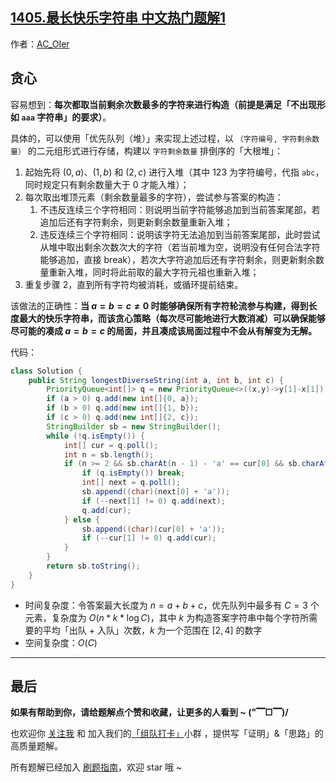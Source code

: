 ## [1405.最长快乐字符串 中文热门题解1](https://leetcode.cn/problems/longest-happy-string/solutions/100000/gong-shui-san-xie-jie-he-you-xian-dui-li-q6fd)

作者：[AC_OIer](https://leetcode.cn/u/AC_OIer)
## 贪心

容易想到：**每次都取当前剩余次数最多的字符来进行构造（前提是满足「不出现形如 `aaa` 字符串」的要求）**。

具体的，可以使用「优先队列（堆）」来实现上述过程，以 `（字符编号, 字符剩余数量）` 的二元组形式进行存储，构建以 `字符剩余数量` 排倒序的「大根堆」：

1. 起始先将 $(0, a)$、$(1, b)$ 和 $(2, c)$ 进行入堆（其中 $123$ 为字符编号，代指 `abc`，同时规定只有剩余数量大于 $0$ 才能入堆）；
2. 每次取出堆顶元素（剩余数量最多的字符），尝试参与答案的构造：
    1. 不违反连续三个字符相同：则说明当前字符能够追加到当前答案尾部，若追加后还有字符剩余，则更新剩余数量重新入堆；
    2. 违反连续三个字符相同：说明该字符无法追加到当前答案尾部，此时尝试从堆中取出剩余次数次大的字符（若当前堆为空，说明没有任何合法字符能够追加，直接 break），若次大字符追加后还有字符剩余，则更新剩余数量重新入堆，同时将此前取的最大字符元祖也重新入堆；
3. 重复步骤 $2$，直到所有字符均被消耗，或循环提前结束。

该做法的正确性：**当 $a = b = c \neq 0$ 时能够确保所有字符轮流参与构建，得到长度最大的快乐字符串，而该贪心策略（每次尽可能地进行大数消减）可以确保能够尽可能的凑成 $a = b = c$ 的局面，并且凑成该局面过程中不会从有解变为无解。**

代码：
```Java []
class Solution {
    public String longestDiverseString(int a, int b, int c) {
        PriorityQueue<int[]> q = new PriorityQueue<>((x,y)->y[1]-x[1]);
        if (a > 0) q.add(new int[]{0, a});
        if (b > 0) q.add(new int[]{1, b});
        if (c > 0) q.add(new int[]{2, c});
        StringBuilder sb = new StringBuilder();
        while (!q.isEmpty()) {
            int[] cur = q.poll();
            int n = sb.length();
            if (n >= 2 && sb.charAt(n - 1) - 'a' == cur[0] && sb.charAt(n - 2) - 'a' == cur[0]) {
                if (q.isEmpty()) break;
                int[] next = q.poll();
                sb.append((char)(next[0] + 'a'));
                if (--next[1] != 0) q.add(next);
                q.add(cur);
            } else {
                sb.append((char)(cur[0] + 'a'));
                if (--cur[1] != 0) q.add(cur);
            }
        }
        return sb.toString();
    }
}
```
* 时间复杂度：令答案最大长度为 $n = a + b + c$，优先队列中最多有 $C = 3$ 个元素，复杂度为 $O(n * k * \log{C})$，其中 $k$ 为构造答案字符串中每个字符所需要的平均「出队 + 入队」次数，$k$ 为一个范围在 $[2,4]$ 的数字
* 空间复杂度：$O(C)$

---

## 最后

**如果有帮助到你，请给题解点个赞和收藏，让更多的人看到 ~ ("▔□▔)/**

也欢迎你 [关注我](https://oscimg.oschina.net/oscnet/up-19688dc1af05cf8bdea43b2a863038ab9e5.png) 和 加入我们的[「组队打卡」](https://leetcode-cn.com/u/ac_oier/)小群 ，提供写「证明」&「思路」的高质量题解。

所有题解已经加入 [刷题指南](https://github.com/SharingSource/LogicStack-LeetCode/wiki)，欢迎 star 哦 ~